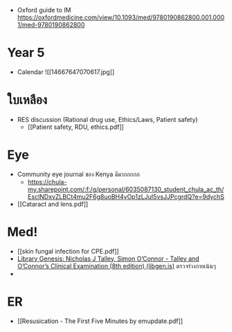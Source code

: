 - Oxford guide to IM https://oxfordmedicine.com/view/10.1093/med/9780190862800.001.0001/med-9780190862800

# Year 5
- Calendar ![[14667647070617.jpg]]


# ใบเหลือง
- RES discussion (Rational drug use, Ethics/Laws, Patient safety)
	- [[Patient safety, RDU, ethics.pdf]]

# Eye
- Community eye journal ของ Kenya ดีมากกกกก
	- https://chula-my.sharepoint.com/:f:/g/personal/6035087130_student_chula_ac_th/EsclNDxvZLBCt4mu2F6g8uoBH4yOp1zLJuI5vsJJPcgrdQ?e=9dychS
- [[Cataract and lens.pdf]]
# Med!
- [[skin fungal infection for CPE.pdf]]
- [Library Genesis: Nicholas J Talley, Simon O’Connor - Talley and O’Connor’s Clinical Examination (8th edition) (libgen.is)](https://libgen.is/book/index.php?md5=3DAC1ABA67DEF2CA40DBD511D4DD4EB4) ตรวจร่างกายเน้นๆ
- 


# ER
- [[Resusication - The First Five Minutes by emupdate.pdf]]